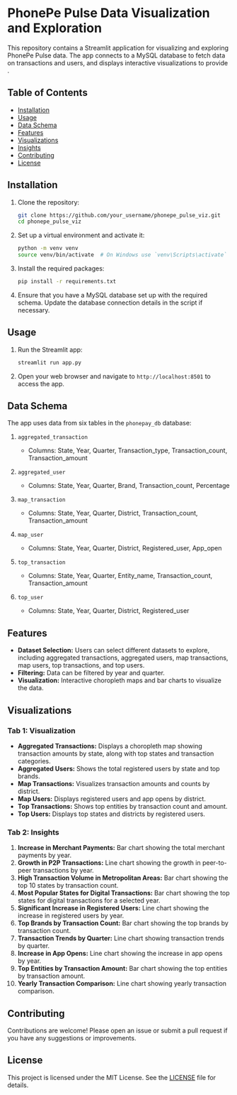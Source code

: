 # PhonePe Pulse Data Visualization and Exploration

This repository contains a Streamlit application for visualizing and exploring PhonePe Pulse data. The app connects to a MySQL database to fetch data on transactions and users, and displays interactive visualizations to provide .

## Table of Contents
- [Installation](#installation)
- [Usage](#usage)
- [Data Schema](#data-schema)
- [Features](#features)
- [Visualizations](#visualizations)
- [Insights](#insights)
- [Contributing](#contributing)
- [License](#license)

## Installation

1. Clone the repository:
    ```bash
    git clone https://github.com/your_username/phonepe_pulse_viz.git
    cd phonepe_pulse_viz
    ```

2. Set up a virtual environment and activate it:
    ```bash
    python -m venv venv
    source venv/bin/activate  # On Windows use `venv\Scripts\activate`
    ```

3. Install the required packages:
    ```bash
    pip install -r requirements.txt
    ```

4. Ensure that you have a MySQL database set up with the required schema. Update the database connection details in the script if necessary.

## Usage

1. Run the Streamlit app:
    ```bash
    streamlit run app.py
    ```

2. Open your web browser and navigate to `http://localhost:8501` to access the app.

## Data Schema

The app uses data from six tables in the `phonepay_db` database:

1. `aggregated_transaction`
   - Columns: State, Year, Quarter, Transaction_type, Transaction_count, Transaction_amount

2. `aggregated_user`
   - Columns: State, Year, Quarter, Brand, Transaction_count, Percentage

3. `map_transaction`
   - Columns: State, Year, Quarter, District, Transaction_count, Transaction_amount

4. `map_user`
   - Columns: State, Year, Quarter, District, Registered_user, App_open

5. `top_transaction`
   - Columns: State, Year, Quarter, Entity_name, Transaction_count, Transaction_amount

6. `top_user`
   - Columns: State, Year, Quarter, District, Registered_user

## Features

- **Dataset Selection:** Users can select different datasets to explore, including aggregated transactions, aggregated users, map transactions, map users, top transactions, and top users.
- **Filtering:** Data can be filtered by year and quarter.
- **Visualization:** Interactive choropleth maps and bar charts to visualize the data.

## Visualizations

### Tab 1: Visualization

- **Aggregated Transactions:** Displays a choropleth map showing transaction amounts by state, along with top states and transaction categories.
- **Aggregated Users:** Shows the total registered users by state and top brands.
- **Map Transactions:** Visualizes transaction amounts and counts by district.
- **Map Users:** Displays registered users and app opens by district.
- **Top Transactions:** Shows top entities by transaction count and amount.
- **Top Users:** Displays top states and districts by registered users.

### Tab 2: Insights

1. **Increase in Merchant Payments:** Bar chart showing the total merchant payments by year.
2. **Growth in P2P Transactions:** Line chart showing the growth in peer-to-peer transactions by year.
3. **High Transaction Volume in Metropolitan Areas:** Bar chart showing the top 10 states by transaction count.
4. **Most Popular States for Digital Transactions:** Bar chart showing the top states for digital transactions for a selected year.
5. **Significant Increase in Registered Users:** Line chart showing the increase in registered users by year.
6. **Top Brands by Transaction Count:** Bar chart showing the top brands by transaction count.
7. **Transaction Trends by Quarter:** Line chart showing transaction trends by quarter.
8. **Increase in App Opens:** Line chart showing the increase in app opens by year.
9. **Top Entities by Transaction Amount:** Bar chart showing the top entities by transaction amount.
10. **Yearly Transaction Comparison:** Line chart showing yearly transaction comparison.

## Contributing

Contributions are welcome! Please open an issue or submit a pull request if you have any suggestions or improvements.

## License

This project is licensed under the MIT License. See the [LICENSE](LICENSE) file for details.

